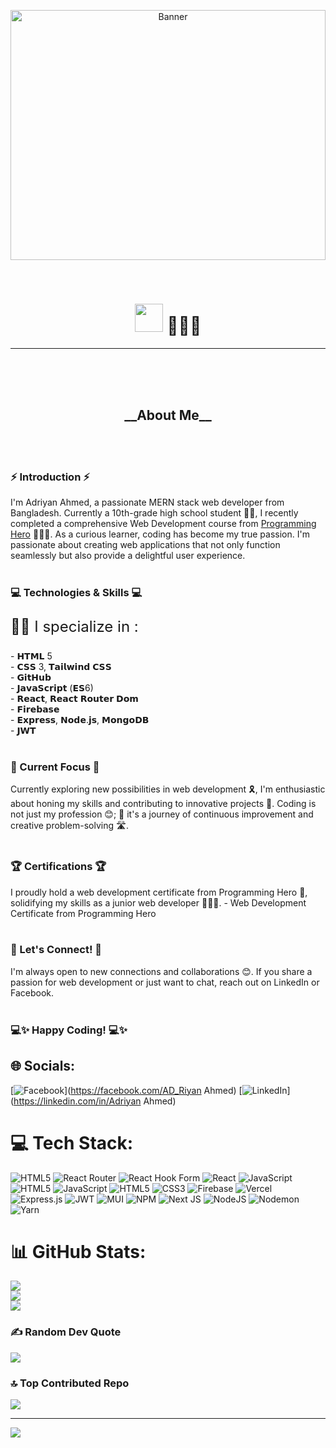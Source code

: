 <p align="center">
  <img src="https://i.ibb.co/Fbyd70M/html-system-website-concept-23-2150376756.jpg" alt="Banner" width="100%" height="400">
</p>
<br>
<h1 align="center" style="font-family: 'Lexend Deca', 'Inter', 'Roboto' sans-serif;"><img style="margin-bottom: -10px;" src="https://i.ibb.co/cYBckpL/0-Qpv-GL-Logo-Makr.png" height="45"> 👨🏻‍💼</h1>
<hr>
<br>
<br>
<br>
<h2 align="center" style="font-family: 'Lexend Deca', 'Inter', 'Roboto' sans-serif;"> __About Me__ </h2>
<br><br>
<h3 style="font-family: 'Lexend Deca', 'Inter', 'Roboto' sans-serif;">⚡ Introduction ⚡️</h3>
I'm Adriyan Ahmed, a passionate MERN stack web developer from Bangladesh. Currently a 10th-grade high school student 👨‍🎓, I recently completed a comprehensive Web Development course from <a href="https://www.programming-hero.com">Programming Hero</a> 👨🏻‍💻. As a curious learner, coding has become my true passion. I'm passionate about creating web applications that not only function seamlessly but also provide a delightful user experience.<br><br>
<h3 style="font-family: 'Lexend Deca', 'Inter', 'Roboto' sans-serif;">💻 Technologies & Skills 💻</h3><p style="font-size: 24px;">👨‍💼 I specialize in :</p>- 𝗛𝗧𝗠𝗟 5<br>- 𝗖𝗦𝗦 3, 𝗧𝗮𝗶𝗹𝘄𝗶𝗻𝗱 𝗖𝗦𝗦<br>- 𝗚𝗶𝘁𝗛𝘂𝗯<br>- 𝗝𝗮𝘃𝗮𝗦𝗰𝗿𝗶𝗽𝘁 (𝗘𝗦6)<br>- 𝗥𝗲𝗮𝗰𝘁, 𝗥𝗲𝗮𝗰𝘁 𝗥𝗼𝘂𝘁𝗲𝗿 𝗗𝗼𝗺<br>- 𝗙𝗶𝗿𝗲𝗯𝗮𝘀𝗲<br>- 𝗘𝘅𝗽𝗿𝗲𝘀𝘀, 𝗡𝗼𝗱𝗲.𝗷𝘀, 𝗠𝗼𝗻𝗴𝗼𝗗𝗕<br>- 𝗝𝗪𝗧<br><br> 
<h3 style="font-family: 'Lexend Deca', 'Inter', 'Roboto' sans-serif;">🌱 Current Focus 🌱</h3>Currently exploring new possibilities in web development 🎗️, I'm enthusiastic about honing my skills and contributing to innovative projects 🎢. Coding is not just my profession 😊; 🎯 it's a journey of continuous improvement and creative problem-solving 🛣️.<br><br><h3 style="font-family: 'Lexend Deca', 'Inter', 'Roboto' sans-serif;">🏆 Certifications 🏆</h3>I proudly hold a web development certificate from Programming Hero 🏅, solidifying my skills as a junior web developer 👨🏻‍💻. 
- Web Development Certificate from Programming Hero<br><br><h3 style="font-family: 'Lexend Deca', 'Inter', 'Roboto' sans-serif;">📠 Let's Connect! 📲</h3>I'm always open to new connections and collaborations 😊. If you share a passion for web development or just want to chat, reach out on LinkedIn or Facebook.<br><br><h3 style="font-family: 'Lexend Deca', 'Inter', 'Roboto' sans-serif;">💻✨ Happy Coding! 💻✨</h3>


## 🌐 Socials:
[![Facebook](https://img.shields.io/badge/Facebook-%231877F2.svg?logo=Facebook&logoColor=white)](https://facebook.com/AD_Riyan Ahmed) [![LinkedIn](https://img.shields.io/badge/LinkedIn-%230077B5.svg?logo=linkedin&logoColor=white)](https://linkedin.com/in/Adriyan Ahmed) 

# 💻 Tech Stack:
![HTML5](https://img.shields.io/badge/html5-%23E34F26.svg?style=for-the-badge&logo=html5&logoColor=white) ![React Router](https://img.shields.io/badge/React_Router-CA4245?style=for-the-badge&logo=react-router&logoColor=white) ![React Hook Form](https://img.shields.io/badge/React%20Hook%20Form-%23EC5990.svg?style=for-the-badge&logo=reacthookform&logoColor=white) ![React](https://img.shields.io/badge/react-%2320232a.svg?style=for-the-badge&logo=react&logoColor=%2361DAFB) ![JavaScript](https://img.shields.io/badge/javascript-%23323330.svg?style=for-the-badge&logo=javascript&logoColor=%23F7DF1E) ![HTML5](https://img.shields.io/badge/html5-%23E34F26.svg?style=for-the-badge&logo=html5&logoColor=white) ![JavaScript](https://img.shields.io/badge/javascript-%23323330.svg?style=for-the-badge&logo=javascript&logoColor=%23F7DF1E) ![HTML5](https://img.shields.io/badge/html5-%23E34F26.svg?style=for-the-badge&logo=html5&logoColor=white) ![CSS3](https://img.shields.io/badge/css3-%231572B6.svg?style=for-the-badge&logo=css3&logoColor=white) ![Firebase](https://img.shields.io/badge/firebase-%23039BE5.svg?style=for-the-badge&logo=firebase) ![Vercel](https://img.shields.io/badge/vercel-%23000000.svg?style=for-the-badge&logo=vercel&logoColor=white) ![Express.js](https://img.shields.io/badge/express.js-%23404d59.svg?style=for-the-badge&logo=express&logoColor=%2361DAFB) ![JWT](https://img.shields.io/badge/JWT-black?style=for-the-badge&logo=JSON%20web%20tokens) ![MUI](https://img.shields.io/badge/MUI-%230081CB.svg?style=for-the-badge&logo=mui&logoColor=white) ![NPM](https://img.shields.io/badge/NPM-%23CB3837.svg?style=for-the-badge&logo=npm&logoColor=white) ![Next JS](https://img.shields.io/badge/Next-black?style=for-the-badge&logo=next.js&logoColor=white) ![NodeJS](https://img.shields.io/badge/node.js-6DA55F?style=for-the-badge&logo=node.js&logoColor=white) ![Nodemon](https://img.shields.io/badge/NODEMON-%23323330.svg?style=for-the-badge&logo=nodemon&logoColor=%BBDEAD) ![Yarn](https://img.shields.io/badge/yarn-%232C8EBB.svg?style=for-the-badge&logo=yarn&logoColor=white)
# 📊 GitHub Stats:
![](https://github-readme-stats.vercel.app/api?username=Adriyan-Ahmed&theme=algolia&hide_border=false&include_all_commits=true&count_private=true)<br/>
![](https://github-readme-streak-stats.herokuapp.com/?user=Adriyan-Ahmed&theme=algolia&hide_border=false)<br/>
![](https://github-readme-stats.vercel.app/api/top-langs/?username=Adriyan-Ahmed&theme=algolia&hide_border=false&include_all_commits=true&count_private=true&layout=compact)

### ✍️ Random Dev Quote
![](https://quotes-github-readme.vercel.app/api?type=horizontal&theme=radical)

### 🔝 Top Contributed Repo
![](https://github-contributor-stats.vercel.app/api?username=Adriyan-Ahmed&limit=5&theme=algolia&combine_all_yearly_contributions=true)

---
[![](https://visitcount.itsvg.in/api?id=Adriyan-Ahmed&icon=8&color=0)](https://visitcount.itsvg.in)

<!-- Proudly created with GPRM ( https://gprm.itsvg.in ) -->
